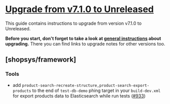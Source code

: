 # [Upgrade from v7.1.0 to Unreleased]

This guide contains instructions to upgrade from version v7.1.0 to Unreleased.

**Before you start, don't forget to take a look at [general instructions](/UPGRADE.md) about upgrading.**
There you can find links to upgrade notes for other versions too.

## [shopsys/framework]
### Tools
- add `product-search-recreate-structure,product-search-export-products` to the end of `test-db-demo` phing target in your `build-dev.xml` for export products data to Elasticsearch while run tests ([#933](https://github.com/shopsys/shopsys/pull/933))


[Upgrade from v7.1.0 to Unreleased]: https://github.com/shopsys/shopsys/compare/v7.1.0...HEAD
